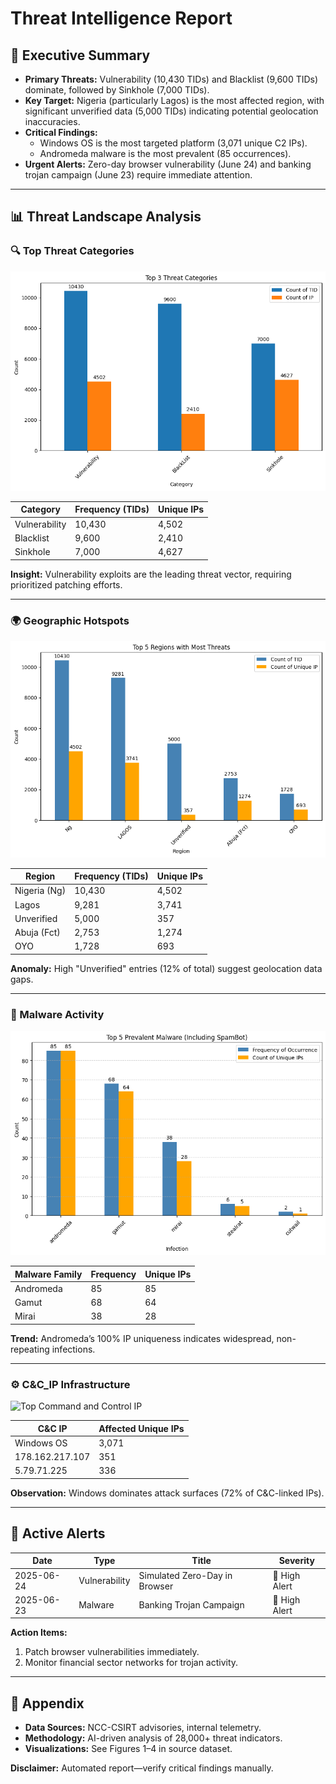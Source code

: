 # Threat Intelligence Report  

## 🏁 Executive Summary  
- **Primary Threats:** Vulnerability (10,430 TIDs) and Blacklist (9,600 TIDs) dominate, followed by Sinkhole (7,000 TIDs).  
- **Key Target:** Nigeria (particularly Lagos) is the most affected region, with significant unverified data (5,000 TIDs) indicating potential geolocation inaccuracies.  
- **Critical Findings:**  
  - Windows OS is the most targeted platform (3,071 unique C2 IPs).  
  - Andromeda malware is the most prevalent (85 occurrences).  
- **Urgent Alerts:** Zero-day browser vulnerability (June 24) and banking trojan campaign (June 23) require immediate attention.  

---  

## 📊 Threat Landscape Analysis  

### 🔍 Top Threat Categories
![Top 3 Categories](./plots/threat_categories_bar.png)

| Category       | Frequency (TIDs) | Unique IPs |  
|----------------|------------------|------------|  
| Vulnerability  | 10,430           | 4,502      |  
| Blacklist      | 9,600            | 2,410      |  
| Sinkhole       | 7,000            | 4,627      |  

**Insight:** Vulnerability exploits are the leading threat vector, requiring prioritized patching efforts.  

---  

### 🌍 Geographic Hotspots  
![Geographic Hotspots](./plots/regions.png)

| Region         | Frequency (TIDs) | Unique IPs |  
|----------------|------------------|------------|  
| Nigeria (Ng)   | 10,430           | 4,502      |  
| Lagos          | 9,281            | 3,741      |  
| Unverified     | 5,000            | 357        |  
| Abuja (Fct)    | 2,753            | 1,274      |  
| OYO            | 1,728            | 693        |  

**Anomaly:** High "Unverified" entries (12% of total) suggest geolocation data gaps.  

---  

### 🦠 Malware Activity  
![Top Malware Families](./plots/malware.png)

| Malware Family | Frequency | Unique IPs |  
|----------------|-----------|------------|  
| Andromeda      | 85        | 85         |  
| Gamut          | 68        | 64         |  
| Mirai          | 38        | 28         |  

**Trend:** Andromeda’s 100% IP uniqueness indicates widespread, non-repeating infections.  

---  

### ⚙️ C&C_IP Infrastructure  
![Top Command and Control IP](./plots/c&c_ips.png)

| C&C IP             | Affected Unique IPs |  
|--------------------|---------------------|  
| Windows OS         | 3,071               |  
| 178.162.217.107    | 351                 |  
| 5.79.71.225        | 336                 |  

**Observation:** Windows dominates attack surfaces (72% of C&C-linked IPs).  

---  

## 🚨 Active Alerts  
| Date       | Type          | Title                      | Severity       |  
|------------|---------------|----------------------------|----------------|  
| 2025-06-24 | Vulnerability | Simulated Zero-Day in Browser | 🚨 High Alert  |  
| 2025-06-23 | Malware       | Banking Trojan Campaign    | 🚨 High Alert  |  

**Action Items:**  
1. Patch browser vulnerabilities immediately.  
2. Monitor financial sector networks for trojan activity.  

---  

## 📌 Appendix  
- **Data Sources:** NCC-CSIRT advisories, internal telemetry.  
- **Methodology:** AI-driven analysis of 28,000+ threat indicators.  
- **Visualizations:** See Figures 1–4 in source dataset.  

**Disclaimer:** Automated report—verify critical findings manually.  